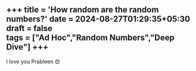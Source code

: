 +++
title = 'How random are the random numbers?' 
date = 2024-08-27T01:29:35+05:30
draft = false   
tags = ["Ad Hoc","Random Numbers","Deep Dive"]
+++  
--- 

I love you Prableen 😍